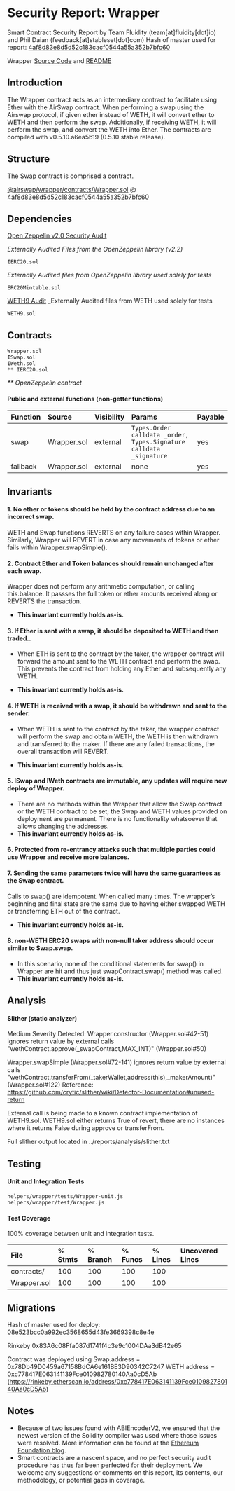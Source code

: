 # Security Report: Wrapper

Smart Contract Security Report by Team Fluidity (team[at]fluidity[dot]io) and Phil Daian (feedback[at]stableset[dot]com)
Hash of master used for report: [4af8d83e8d5d52c183cacf0544a55a352b7bfc60](https://github.com/airswap/airswap-protocols/commit/4af8d83e8d5d52c183cacf0544a55a352b7bfc60)

Wrapper [Source Code](https://github.com/airswap/airswap-protocols/tree/master/helpers/wrapper) and [README](../README.md)

## Introduction

The Wrapper contract acts as an intermediary contract to facilitate using Ether with the AirSwap contract. When performing a swap using the Airswap protocol, if given ether instead of WETH, it will convert ether to WETH and then perform the swap. Additionally, if receiving WETH, it will perform the swap, and convert the WETH into Ether. The contracts are compiled with v0.5.10.a6ea5b19 (0.5.10 stable release).

## Structure

The Swap contract is comprised a contract.

[@airswap/wrapper/contracts/Wrapper.sol](../contracts/Wrapper.sol) @ [4af8d83e8d5d52c183cacf0544a55a352b7bfc60](https://github.com/airswap/airswap-protocols/commit/4af8d83e8d5d52c183cacf0544a55a352b7bfc60)

## Dependencies

[Open Zeppelin v2.0 Security Audit](https://drive.google.com/file/d/1gWUV0qz3n52VEUwoT-VlYmscPxxo9xhc/view)

_Externally Audited Files from the OpenZeppelin library (v2.2)_

```
IERC20.sol
```

_Externally Audited files from OpenZeppelin library used solely for tests_

```
ERC20Mintable.sol
```
[WETH9 Audit](https://github.com/bokkypoobah/MakerDAOSaiContractAudit/blob/master/audit/code-review/makerdao/weth9-b353893.md)
_Externally Audited files from WETH used solely for tests
```
WETH9.sol
```


## Contracts

```
Wrapper.sol
ISwap.sol
IWeth.sol
** IERC20.sol
```

_\*\* OpenZeppelin contract_

#### Public and external functions (non-getter functions)

| Function   | Source   | Visibility | Params                                                                                                                                                                                                                  | Payable |
| :--------- | :------- | :--------- | :---------------------------------------------------------------------------------------------------------------------------------------------------------------------------------------------------------------------- | :------ |
| swap | Wrapper.sol | external   | `Types.Order calldata _order, Types.Signature calldata _signature` | yes      |
| fallback     | Wrapper.sol | external   | none   | yes      |

## Invariants

#### 1. No ether or tokens should be held by the contract address due to an incorrect swap.
WETH and Swap functions REVERTS on any failure cases within Wrapper. Similarly, Wrapper will REVERT in case any movements of tokens or ether fails within Wrapper.swapSimple().

#### 2. Contract Ether and Token balances should remain unchanged after each swap.
Wrapper does not perform any arithmetic computation, or calling this.balance. It passses the full token or ether amounts received along or REVERTS the transaction.
- **This invariant currently holds as-is.**

#### 3. If Ether is sent with a swap, it should be deposited to WETH and then traded..
- When ETH is sent to the contract by the taker, the wrapper contract will forward the amount sent to the WETH contract and perform the swap. This prevents the contract from holding any Ether and subsequently any WETH.

- **This invariant currently holds as-is.**

#### 4. If WETH is received with a swap, it should be withdrawn and sent to the sender.
- When WETH is sent to the contract by the taker, the wrapper contract will perform the swap and obtain WETH, the WETH is then withdrawn and transferred to the maker. If there are any failed transactions, the overall transaction will REVERT.

- **This invariant currently holds as-is.**

#### 5. ISwap and IWeth contracts are immutable, any updates will require new deploy of Wrapper.
- There are no methods within the Wrapper that allow the Swap contract or the WETH contract to be set; the Swap and WETH values provided on deployment are permanent. There is no functionality whatsoever that allows changing the addresses.
- **This invariant currently holds as-is.**

#### 6. Protected from re-entrancy attacks such that multiple parties could use Wrapper and receive more balances.

#### 7. Sending the same parameters twice will have the same guarantees as the Swap contract.
Calls to swap() are idempotent. When called many times. The wrapper’s beginning and final state are the same due to having either swapped WETH or transferring ETH out of the contract.
- **This invariant currently holds as-is.**

#### 8. non-WETH ERC20 swaps with non-null taker address should occur similar to Swap.swap.
- In this scenario, none of the conditional statements for swap() in Wrapper are hit and thus just swapContract.swap() method was called.
- **This invariant currently holds as-is.**

## Analysis

#### Slither (static analyzer)

Medium Severity Detected:
Wrapper.constructor (Wrapper.sol#42-51) ignores return value by external calls "wethContract.approve(_swapContract,MAX_INT)" (Wrapper.sol#50)

Wrapper.swapSimple (Wrapper.sol#72-141) ignores return value by external calls "wethContract.transferFrom(_takerWallet,address(this),_makerAmount)" (Wrapper.sol#122)
Reference: https://github.com/crytic/slither/wiki/Detector-Documentation#unused-return

External call is being made to a known contract implementation of WETH9.sol. WETH9.sol either returns True of revert, there are no instances
where it returns False during approve or transferFrom.

Full slither output located in ../reports/analysis/slither.txt

## Testing

#### Unit and Integration Tests

```
helpers/wrapper/tests/Wrapper-unit.js
helpers/wrapper/test/Wrapper.js
```

#### Test Coverage

100% coverage between unit and integration tests.

| File        | % Stmts | % Branch | % Funcs | % Lines | Uncovered Lines |
| :---------- | :------ | :------- | :------ | :------ | :-------------- |
| contracts/  | 100     | 100      | 100     | 100     |                 |
| Wrapper.sol | 100     | 100      | 100     | 100     |                 |

## Migrations

Hash of master used for deploy: [08e523bcc0a992ec3568655d43fe3669398c8e4e](https://github.com/airswap/airswap-protocols/commit/08e523bcc0a992ec3568655d43fe3669398c8e4e)

Rinkeby 0x83A6c08Ffa087d1741f4c3e9c1004DAa3dB42e65

Contract was deployed using
Swap.address = 0x78Db49D0459a67158BdCA6e161BE3D90342C7247
WETH address = 0xc778417E063141139Fce010982780140Aa0cD5Ab
(https://rinkeby.etherscan.io/address/0xc778417E063141139Fce010982780140Aa0cD5Ab)


## Notes

- Because of two issues found with ABIEncoderV2, we ensured that the newest version of the Solidity compiler was used where those issues were resolved. More information can be found at the [Ethereum Foundation blog](https://blog.ethereum.org/2019/03/26/solidity-optimizer-and-abiencoderv2-bug/).
- Smart contracts are a nascent space, and no perfect security audit procedure has thus far been perfected for their deployment. We welcome any suggestions or comments on this report, its contents, our methodology, or potential gaps in coverage.
